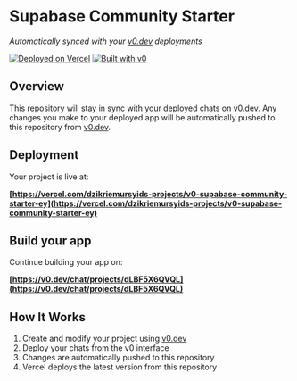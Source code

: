 # Supabase Community Starter

*Automatically synced with your [v0.dev](https://v0.dev) deployments*

[![Deployed on Vercel](https://img.shields.io/badge/Deployed%20on-Vercel-black?style=for-the-badge&logo=vercel)](https://vercel.com/dzikriemursyids-projects/v0-supabase-community-starter-ey)
[![Built with v0](https://img.shields.io/badge/Built%20with-v0.dev-black?style=for-the-badge)](https://v0.dev/chat/projects/dLBF5X6QVQL)

## Overview

This repository will stay in sync with your deployed chats on [v0.dev](https://v0.dev).
Any changes you make to your deployed app will be automatically pushed to this repository from [v0.dev](https://v0.dev).

## Deployment

Your project is live at:

**[https://vercel.com/dzikriemursyids-projects/v0-supabase-community-starter-ey](https://vercel.com/dzikriemursyids-projects/v0-supabase-community-starter-ey)**

## Build your app

Continue building your app on:

**[https://v0.dev/chat/projects/dLBF5X6QVQL](https://v0.dev/chat/projects/dLBF5X6QVQL)**

## How It Works

1. Create and modify your project using [v0.dev](https://v0.dev)
2. Deploy your chats from the v0 interface
3. Changes are automatically pushed to this repository
4. Vercel deploys the latest version from this repository